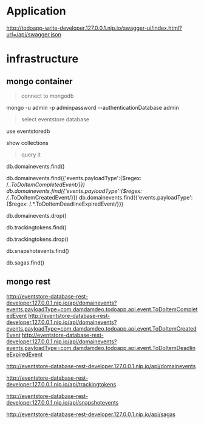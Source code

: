 # Application

http://todoapp-write-developer.127.0.0.1.nip.io/swagger-ui/index.html?url=/api/swagger.json

# infrastructure

## mongo container

> connect to mongodb

mongo -u admin -p adminpassword --authenticationDatabase admin

> select eventstore database

use eventstoredb

show collections

> query it

db.domainevents.find()

db.domainevents.find({'events.payloadType':{$regex: /.*\.ToDoItemCompletedEvent/}})
db.domainevents.find({'events.payloadType':{$regex: /.*\.ToDoItemCreatedEvent/}})
db.domainevents.find({'events.payloadType':{$regex: /.*\.ToDoItemDeadlineExpiredEvent/}})

db.domainevents.drop()

db.trackingtokens.find()

db.trackingtokens.drop()

db.snapshotevents.find()

db.sagas.find()

## mongo rest

http://eventstore-database-rest-developer.127.0.0.1.nip.io/api/domainevents?events.payloadType=com.damdamdeo.todoapp.api.event.ToDoItemCompletedEvent
http://eventstore-database-rest-developer.127.0.0.1.nip.io/api/domainevents?events.payloadType=com.damdamdeo.todoapp.api.event.ToDoItemCreatedEvent
http://eventstore-database-rest-developer.127.0.0.1.nip.io/api/domainevents?events.payloadType=com.damdamdeo.todoapp.api.event.ToDoItemDeadlineExpiredEvent

http://eventstore-database-rest-developer.127.0.0.1.nip.io/api/domainevents

http://eventstore-database-rest-developer.127.0.0.1.nip.io/api/trackingtokens

http://eventstore-database-rest-developer.127.0.0.1.nip.io/api/snapshotevents

http://eventstore-database-rest-developer.127.0.0.1.nip.io/api/sagas
